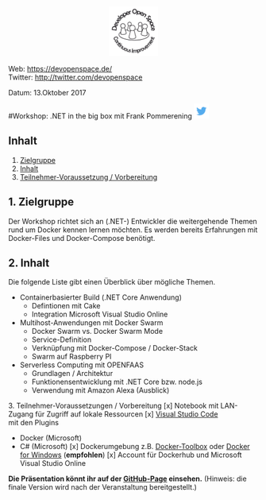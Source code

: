 <p align="center"><img src="images/logo_devspace.png" width=100/></p>

Web: https://devopenspace.de/  
Twitter: http://twitter.com/devopenspace

Datum: 13.Oktober 2017

#Workshop: .NET in the big box
mit Frank Pommerening <a href="https://twitter.com/fpommerening"><img src="images/TwitterLogo.png" alt="Follow @fpommerening" width=30/></a>

## Inhalt
1. [Zielgruppe](#zielgruppe)
2. [Inhalt](#inhalt)
3. [Teilnehmer-Voraussetzung / Vorbereitung](#voraussetzungen)

<a name="zielgruppe"></a>
## 1. Zielgruppe
Der Workshop richtet sich an (.NET-) Entwickler die weitergehende Themen rund um Docker kennen lernen möchten. Es werden bereits Erfahrungen mit Docker-Files und Docker-Compose benötigt.

 <a name="themen"></a>
## 2. Inhalt
Die folgende Liste gibt einen Überblick über mögliche Themen.
- Containerbasierter Build (.NET Core Anwendung)
   - Defintionen mit Cake
   - Integration Microsoft Visual Studio Online
- Multihost-Anwendungen mit Docker Swarm
   - Docker Swarm vs. Docker Swarm Mode
   - Service-Definition
   - Verknüpfung mit Docker-Compose / Docker-Stack
   - Swarm auf Raspberry PI
- Serverless Computing mit OPENFAAS
   - Grundlagen / Architektur
   - Funktionensentwicklung mit .NET Core bzw. node.js 
   - Verwendung mit Amazon Alexa (Ausblick) 

<a name="voraussetzungen"></a>
3. Teilnehmer-Voraussetzungen / Vorbereitung
[x] Notebook mit LAN-Zugang für Zugriff auf lokale Ressourcen
[x] <a href="https://code.visualstudio.com/">Visual Studio Code</a></br> mit den Plugins
- Docker (Microsoft)
- C# (Microsoft)
[x] Dockerumgebung z.B. <a href="https://www.docker.com/products/docker-toolbox">Docker-Toolbox</a> oder <a href="https://docs.docker.com/docker-for-windows/"> Docker for Windows</a> (<b>empfohlen</b>)
[x] Account für Dockerhub und Microsoft Visual Studio Online

<b>Die Präsentation könnt ihr auf der <a href="http://fpommerening.github.io/DevOpenSpace2017/index.html">GitHub-Page</a> einsehen.</b> (Hinweis: die finale Version wird nach der Veranstaltung bereitgestellt.)